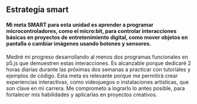 ## Estrategía smart

#### Mi meta SMART para esta unidad es aprender a programar microcontroladores, como el micro:bit, para controlar interacciones básicas en proyectos de entretenimiento digital, como mover objetos en pantalla o cambiar imágenes usando botones y sensores.
Mediré mi progreso desarrollando al menos dos programas funcionales en p5.js que demuestren estas interacciones. Es alcanzable porque dedicaré 2 horas diarias durante las próximas dos semanas a practicar con tutoriales y ejemplos de código. 
Esta meta es relevante porque me permitirá crear experiencias interactivas, como videojuegos o instalaciones artísticas, que son clave en mi carrera. Me comprometo a lograrlo lo antes posible, para fortalecer mis habilidades y aplicarlas en proyectos creativos. 
